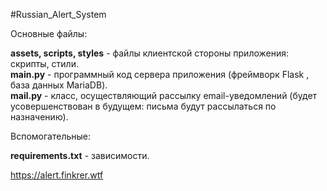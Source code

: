 #Russian_Alert_System  
 
 Основные файлы:
 
**assets, scripts, styles** - файлы клиентской стороны приложения: скрипты, стили.  
**main.py** - программный код сервера приложения (фреймворк Flask , база данных MariaDB).  
**mail.py** - класс, осуществляющий рассылку email-уведомлений (будет усовершенствован в будущем: письма будут рассылаться по назначению).  
 
  
Вспомогательные:  
  

**requirements.txt** - зависимости. 

https://alert.finkrer.wtf
